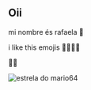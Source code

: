 ## Oii
mi nombre és rafaela 🤧

i like this emojis 🥶🥸🥺🥴

🤸‍♀️

![estrela do mario64](https://media.tenor.com/zFUVDcVwcqYAAAAi/star-cup-icon.gif)

